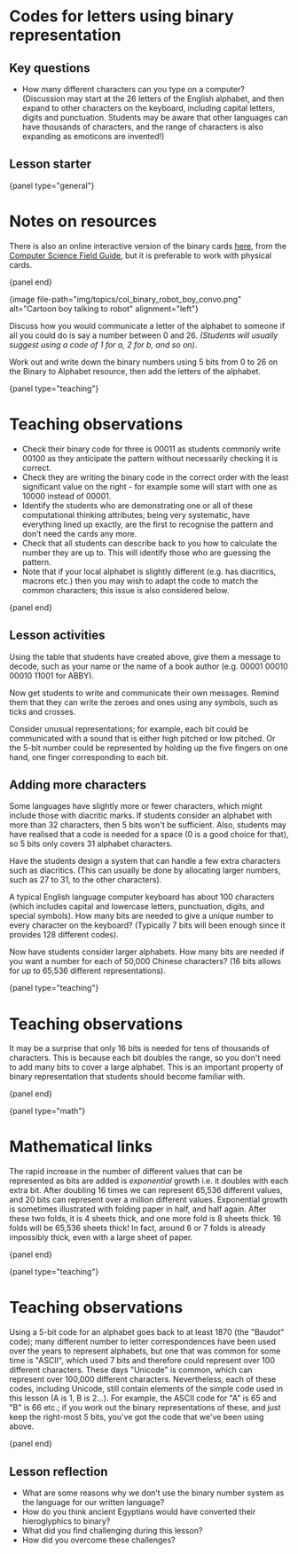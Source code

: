 # Codes for letters using binary representation

## Key questions

-   How many different characters can you type on a computer?
    (Discussion may start at the 26 letters of the English alphabet, and then
    expand to other characters on the keyboard, including capital letters,
    digits and punctuation.
    Students may be aware that other languages can have thousands of
    characters, and the range of characters is also expanding as emoticons
    are invented!)

## Lesson starter

{panel type="general"}

# Notes on resources

There is also an online interactive version of the binary cards [here](http://www.csfieldguide.org.nz/en/interactives/binary-cards/index.html?digits=8), from the [Computer Science Field Guide](http://www.csfieldguide.org.nz/), but it is preferable to work with physical cards.

{panel end}

{image file-path="img/topics/col_binary_robot_boy_convo.png" alt="Cartoon boy talking to robot" alignment="left"}

Discuss how you would communicate a letter of the alphabet to someone if all
you could do is say a number between 0 and 26.
*(Students will usually suggest using a code of 1 for a, 2 for b, and so on)*.

Work out and write down the binary numbers using 5 bits from 0 to 26 on the
Binary to Alphabet resource, then add the letters of the alphabet.

{panel type="teaching"}

# Teaching observations

-   Check their binary code for three is 00011 as students commonly write
    00100 as they anticipate the pattern without necessarily checking it is
    correct.
-   Check they are writing the binary code in the correct order with the
    least significant value on the right - for example some will start with
    one as 10000 instead of 00001.
-   Identify the students who are demonstrating one or all of these
    computational thinking attributes; being very systematic, have everything
    lined up exactly, are the first to recognise the pattern and don’t need
    the cards any more.
-   Check that all students can describe back to you how to calculate the
    number they are up to.
    This will identify those who are guessing the pattern.
-   Note that if your local alphabet is slightly different (e.g. has
    diacritics, macrons etc.) then you may wish to adapt the code to
    match the common characters; this issue is also considered below.

{panel end}

## Lesson activities

Using the table that students have created above, give them a message to
decode, such as your name or the name of a book
author (e.g. 00001 00010 00010 11001 for ABBY).

Now get students to write and communicate their own messages.
Remind them that they can write the zeroes and ones using any symbols, such
as ticks and crosses.

Consider unusual representations; for example, each bit could be communicated
with a sound that is either high pitched or low pitched.
Or the 5-bit number could be represented by holding up the five fingers on
one hand, one finger corresponding to each bit.

## Adding more characters

Some languages have slightly more or fewer characters, which might include
those with diacritic marks.
If students consider an alphabet with more than 32 characters, then 5 bits
won't be sufficient.
Also, students may have realised that a code is needed for a space
(0 is a good choice for that), so 5 bits only covers 31 alphabet
characters.

Have the students design a system that can handle a few extra characters such
as diacritics.
(This can usually be done by allocating larger numbers, such as 27 to 31, to
the other characters).

A typical English language computer keyboard has about 100 characters
(which includes capital and lowercase letters, punctuation, digits, and
special symbols).
How many bits are needed to give a unique number to every character
on the keyboard?
(Typically 7 bits will been enough since it provides 128 different codes).

Now have students consider larger alphabets.
How many bits are needed if you want a number for each of 50,000 Chinese
characters?
(16 bits allows for up to 65,536 different representations).

{panel type="teaching"}

# Teaching observations

It may be a surprise that only 16 bits is needed for tens of thousands of
characters.
This is because each bit doubles the range, so you don't need to add many
bits to cover a large alphabet.
This is an important property of binary representation that students should
become familiar with.

{panel end}

{panel type="math"}

# Mathematical links

The rapid increase in the number of different values that can be represented
as bits are added is *exponential* growth i.e. it doubles with each extra bit.
After doubling 16 times we can represent 65,536 different values, and 20 bits
can represent over a million different values.
Exponential growth is sometimes illustrated with folding paper in half, and
half again.
After these two folds, it is 4 sheets thick, and one more fold is 8 sheets
thick.
16 folds will be 65,536 sheets thick!
In fact, around 6 or 7 folds is already impossibly thick, even with a large
sheet of paper.

{panel end}

{panel type="teaching"}

# Teaching observations

Using a 5-bit code for an alphabet goes back to at least 1870 (the "Baudot"
code); many different number to letter correspondences have been used over the
years to represent alphabets, but one that was common for some time is "ASCII",
which used 7 bits and therefore could represent over 100 different characters.
These days "Unicode" is common, which can represent over 100,000 different
characters.
Nevertheless, each of these codes, including Unicode, still contain elements
of the simple code used in this lesson (A is 1, B is 2...).
For example, the ASCII code for "A" is 65 and "B" is 66 etc.; if you work
out the binary representations of these, and just keep the right-most 5 bits,
you've got the code that we've been using above.

{panel end}

## Lesson reflection

-   What are some reasons why we don’t use the binary number system as the
    language for our written language?
-   How do you think ancient Egyptians would have converted their
    hieroglyphics to binary?
-   What did you find challenging during this lesson?
-   How did you overcome these challenges?
